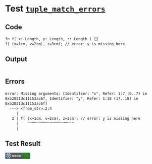 # Test [`tuple_match_errors`](/doc/structure/arguments.md#L110)

## Code

```µcad
fn f( x: Length, y: Length, z: Length ) {}
f( (x=1cm, v=2cm), z=3cm); // error: y is missing here

```

## Output

```,plain
```

## Errors

```,plain
error: Missing arguments: [Identifier: "x", Refer: 1:7 (6..7) in 0xb2031dc11153ac6f, Identifier: "y", Refer: 1:18 (17..18) in 0xb2031dc11153ac6f]
  ---> <from_str>:2:4
     |
   2 | f( (x=1cm, v=2cm), z=3cm); // error: y is missing here
     |    ^^^^^^^^^^^^^^^^^^^^^
     |
```

## Test Result

![FAILED AS EXPECTED](/doc/structure/.test/tuple_match_errors.png)
